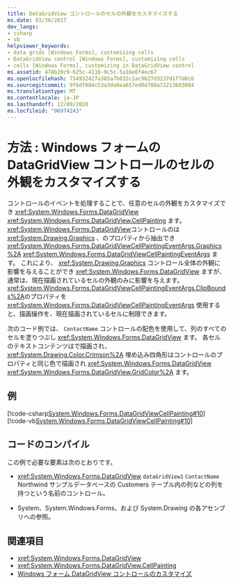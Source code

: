 ```yaml
---
title: DataGridView コントロールのセルの外観をカスタマイズする
ms.date: 03/30/2017
dev_langs:
- csharp
- vb
helpviewer_keywords:
- data grids [Windows Forms], customizing cells
- DataGridView control [Windows Forms], customizing cells
- cells [Windows Forms], customizing in DataGridView control
ms.assetid: 478b20c9-625c-4116-9c5c-5a16e6f4ec67
ms.openlocfilehash: 754932427a365a7b032c1ac9627d3237d1f7d0c6
ms.sourcegitcommit: 9f6df084c53a3da0ea657ed0d708a72213683084
ms.translationtype: MT
ms.contentlocale: ja-JP
ms.lasthandoff: 12/09/2020
ms.locfileid: "96974243"
---
```

# <a name="how-to-customize-the-appearance-of-cells-in-the-windows-forms-datagridview-control"></a>方法 : Windows フォームの DataGridView コントロールのセルの外観をカスタマイズする
コントロールのイベントを処理することで、任意のセルの外観をカスタマイズでき <xref:System.Windows.Forms.DataGridView> <xref:System.Windows.Forms.DataGridView.CellPainting> ます。 <xref:System.Windows.Forms.DataGridView>コントロールのは <xref:System.Drawing.Graphics> 、のプロパティから抽出でき <xref:System.Windows.Forms.DataGridViewCellPaintingEventArgs.Graphics%2A> <xref:System.Windows.Forms.DataGridViewCellPaintingEventArgs> ます。 これにより、 <xref:System.Drawing.Graphics> コントロール全体の外観に影響を与えることができ <xref:System.Windows.Forms.DataGridView> ますが、通常は、現在描画されているセルの外観のみに影響を与えます。 <xref:System.Windows.Forms.DataGridViewCellPaintingEventArgs.ClipBounds%2A>のプロパティを <xref:System.Windows.Forms.DataGridViewCellPaintingEventArgs> 使用すると、描画操作を、現在描画されているセルに制限できます。  
  
 次のコード例では、 `ContactName` コントロールの配色を使用して、列のすべてのセルを塗りつぶし <xref:System.Windows.Forms.DataGridView> ます。 各セルのテキストコンテンツはで描画され、 <xref:System.Drawing.Color.Crimson%2A> 埋め込み四角形はコントロールのプロパティと同じ色で描画され <xref:System.Windows.Forms.DataGridView> <xref:System.Windows.Forms.DataGridView.GridColor%2A> ます。  
  
## <a name="example"></a>例  
 [!code-csharp[System.Windows.Forms.DataGridViewCellPainting#10](~/samples/snippets/csharp/VS_Snippets_Winforms/System.Windows.Forms.DataGridViewCellPainting/CS/form1.cs#10)]
 [!code-vb[System.Windows.Forms.DataGridViewCellPainting#10](~/samples/snippets/visualbasic/VS_Snippets_Winforms/System.Windows.Forms.DataGridViewCellPainting/VB/form1.vb#10)]  
  
## <a name="compiling-the-code"></a>コードのコンパイル  
 この例で必要な要素は次のとおりです。  
  
- <xref:System.Windows.Forms.DataGridView> `dataGridView1` `ContactName` Northwind サンプルデータベースの Customers テーブル内の列などの列を持つという名前のコントロール。  
  
- System、System.Windows.Forms、および System.Drawing の各アセンブリへの参照。  
  
## <a name="see-also"></a>関連項目

- <xref:System.Windows.Forms.DataGridView>
- <xref:System.Windows.Forms.DataGridView.CellPainting>
- [Windows フォーム DataGridView コントロールのカスタマイズ](customizing-the-windows-forms-datagridview-control.md)
